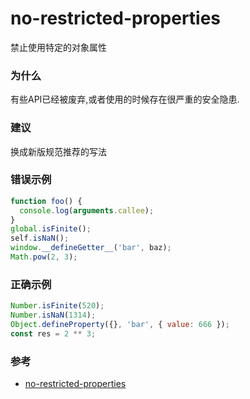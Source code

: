 # no-restricted-properties

禁止使用特定的对象属性

### 为什么

有些API已经被废弃,或者使用的时候存在很严重的安全隐患.

### 建议

换成新版规范推荐的写法

### 错误示例

```js
function foo() {
  console.log(arguments.callee);
}
global.isFinite();
self.isNaN();
window.__defineGetter__('bar', baz);
Math.pow(2, 3);
```

### 正确示例

```js
Number.isFinite(520);
Number.isNaN(1314);
Object.defineProperty({}, 'bar', { value: 666 });
const res = 2 ** 3;
```

### 参考

- [no-restricted-properties](https://eslint.org/docs/rules/no-restricted-properties)
